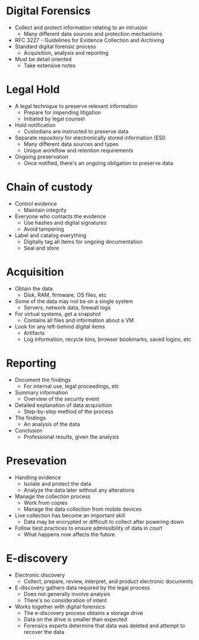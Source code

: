 # Digital Forensics
- Collect and protect information relating to an intrusion
	- Many different data sources and protection mechanisms
- RFC 3227 - Guidelines for Evidence Collection and Archiving
- Standard digital forensic process
	- Acquisition, analysis and reporting
- Must be detail oriented
	- Take extensive notes
# Legal Hold
- A legal technique to preserve relevant information
	- Prepare for impending litigation
	- Initiated by legal counsel
- Hold notification
	- Custodians are instructed to preserve data
- Separate repository for electronically stored information (ESI)
	- Many different data sources and types
	- Unique workflow and retention requirements
- Ongoing preservation
	- Once notified, there's an ongoing obligation to preserve data
# Chain of custody
- Control evidence
	- Maintain integrity
- Everyone who contacts the evidence
	- Use hashes and digital signatures
	- Avoid tampering
- Label and catalog everything
	- Digitally tag all items for ongoing documentation
	- Seal and store
# Acquisition
- Obtain the data
	- Disk, RAM, firmware, OS files, etc
- Some of the data may not be on a single system
	- Servers, network data, firewall logs
- For virtual systems, get a snapshot
	- Contains all files and information about a VM
- Look for any left-behind digital items
	- Artifacts
	- Log information, recycle bins, browser bookmarks, saved logins, etc
# Reporting
- Document the findings
	- For internal use, legal proceedings, etc
- Summary information
	- Overview of the security event
- Detailed explanation of data acquisition
	- Step-by-step method of the process
- The findings
	- An analysis of the data
- Conclusion
	- Professional results, given the analysis
# Presevation
- Handling evidence
	- Isolate and protect the data
	- Analyze the data later without any alterations
- Manage the collection process
	- Work from copies
	- Manage the data collection from mobile devices
- Live collection has become an important skill
	- Data may be encrypted or difficult to collect after powering down
- Follow best practices to ensure admissibility of data in court
	- What happens now affects the future
# E-discovery
- Electronic discovery
	- Collect, prepare, review, interpret, and product electronic documents
- E-discovery gathers data required by the legal process
	- Does not generally involve analysis
	- There's no consideration of intent
- Works together with digital forensics
	- The e-discovery process obtains a storage drive
	- Data on the drive is smaller than expected
	- Forensics experts determine that data was deleted and attempt to recover the data